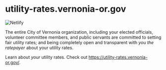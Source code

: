 # utility-rates.vernonia-or.gov

![Netlify](https://img.shields.io/netlify/528e4b16-f15b-45f8-91d6-2d97e0b03572?style=flat-square)

The entire City of Vernonia organization, including your elected officials, volunteer committee members, and public servants are committed to setting fair utility rates; and being completely open and transparent with _you the ratepayer_ about your utility rates.

Learn about _your_ utility rates. Check out https://utility-rates.vernonia-or.gov/.
